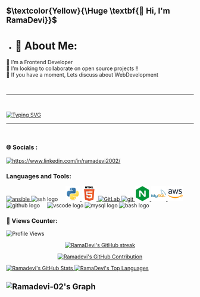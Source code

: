 ## $\textcolor{Yellow}{\Huge \textbf{👋 Hi, I'm RamaDevi}}$

- # 💫 About Me:
🔭 I’m a Frontend Developer<br>👯 I’m looking to collaborate on open source projects !!<br>💬 If you have a moment, Lets discuss about WebDevelopment<br>

<br/>
<hr/>
<br/>

[![Typing SVG](https://readme-typing-svg.herokuapp.com?font=Fira+Code&weight=500&size=40&pause=400&color=FFBF00&center=true&vCenter=true&random=true&width=700&height=60&lines=Frontend+Developer;Web+development+Engineer;Azile+Scrum+Env;Building+the+future+with+WebApplications;Coding+with+passion)](https://git.io/typing-svg)
<br/>
<hr/>
<br/>

<h3 align="left">🌐 Socials :</h3>
<p align="left">

<a href="https://linkedin.com/in/https://www.linkedin.com/in/ramadevi2002/" target="blank"><img align="center" src="https://raw.githubusercontent.com/rahuldkjain/github-profile-readme-generator/master/src/images/icons/Social/linked-in-alt.svg" alt="https://www.linkedin.com/in/ramadevi2002/" height="30" width="40" /></a>

</p>

<h3 align="left">Languages and Tools:</h3>
<p align="left"> 
  <a href="https://www.ansible.com/" target="_blank" rel="noreferrer">
    <img src="https://www.vectorlogo.zone/logos/ansible/ansible-icon.svg" alt="ansible" width="40" height="40"/>
  </a>
  <img src="https://cdn.jsdelivr.net/gh/devicons/devicon/icons/ssh/ssh-original.svg" height="40" alt="ssh logo"  />
  <img width="12" />
  <a href="https://www.python.org" target="_blank" rel="noreferrer">
    <img src="https://raw.githubusercontent.com/devicons/devicon/master/icons/python/python-original.svg" alt="python" width="40" height="40"/>
  </a>
 
  <a href="https://www.w3.org/html/" target="_blank" rel="noreferrer">
    <img src="https://raw.githubusercontent.com/devicons/devicon/master/icons/html5/html5-original-wordmark.svg" alt="html5" width="40" height="40"/>
  </a>

 
  <a href="https://about.gitlab.com/" target="_blank" rel="noreferrer">
    <img src="https://www.vectorlogo.zone/logos/gitlab/gitlab-icon.svg" alt="GitLab" width="40" height="40"/>
  </a>

 
  <a href="https://git-scm.com/" target="_blank" rel="noreferrer">
    <img src="https://www.vectorlogo.zone/logos/git-scm/git-scm-icon.svg" alt="git" width="40" height="40"/>
  </a>
  <a href="https://www.nginx.com" target="_blank" rel="noreferrer">
    <img src="https://raw.githubusercontent.com/devicons/devicon/master/icons/nginx/nginx-original.svg" alt="nginx" width="40" height="40"/>
  </a>
  
  <a href="https://www.mysql.com/" target="_blank" rel="noreferrer">
    <img src="https://raw.githubusercontent.com/devicons/devicon/master/icons/mysql/mysql-original-wordmark.svg" alt="mysql" width="40" height="40"/>
  </a>
  <a href="https://aws.amazon.com" target="_blank" rel="noreferrer">
    <img src="https://raw.githubusercontent.com/devicons/devicon/master/icons/amazonwebservices/amazonwebservices-original-wordmark.svg" alt="aws" width="40" height="40"/>
  </a>
  <img src="https://cdn.jsdelivr.net/gh/devicons/devicon/icons/github/github-original.svg" height="40" alt="github logo"  />
  <img width="12" />
  <img src="https://cdn.jsdelivr.net/gh/devicons/devicon/icons/vscode/vscode-original.svg" height="40" alt="vscode logo"  />
  <img src="https://cdn.jsdelivr.net/gh/devicons/devicon/icons/mysql/mysql-original.svg" height="40" alt="mysql logo"  />
  <img src="https://cdn.jsdelivr.net/gh/devicons/devicon/icons/bash/bash-original.svg" height="40" alt="bash logo"  />
  <img width="12" />
</div>  
  
</p>

### 👀 Views Counter:

![Profile Views](https://komarev.com/ghpvc/?username=ramadevi-02&color=blue)

<p align="center">
  <a href="https://github.com/ramadevi-02">
    <img src="https://github-readme-streak-stats.herokuapp.com/?user=ramadevi-02&theme=dark&title_color=FFBF00&area=true" alt="RamaDevi's GitHub streak"/>
  </a>
</p>

<p align="center">
  <a href="https://github.com/ramadevi-02">
    <img src="https://github-profile-summary-cards.vercel.app/api/cards/profile-details?username=ramadevi-02&theme=dark&title_color=FFBF00&area=true" alt="Ramadevi's GitHub Contribution"/>
  </a>
</p>

<a href="https://github.com/ramadevi-02">
    <img alt="Ramadevi's GitHub Stats" src="https://denvercoder1-github-readme-stats.vercel.app/api?username=ramadevi-02&theme=dark&title_color=FFBF00&area=true" height="192px" width="49%"/>
</a>
<a href="https://github.com/ramadevi-02">
    <img alt="RamaDevi's Top Languages" src="https://denvercoder1-github-readme-stats.vercel.app/api/top-langs/?username=ramadevi-02&langs_count=4&theme=dark&title_color=FFBF00&area=true" height="192px" width="49%"/>
</a>
<br/>

![Ramadevi-02's Graph](https://github-readme-activity-graph.vercel.app/graph?username=ramadevi&custom_title=ramadevi02%27s%20GitHub%20Activity%20Graph&bg_color=000000&color=dddddd&line=dddddd&point=dddddd&area_color=FFFFFF&title_color=FFBF00&area=true)
---
